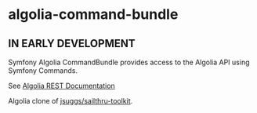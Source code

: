 algolia-command-bundle
===============

## IN EARLY DEVELOPMENT

Symfony Algolia CommandBundle provides access to the Algolia API using Symfony Commands.

See [Algolia REST Documentation](http://www.algolia.com/doc/rest_api)

Algolia clone of [jsuggs/sailthru-toolkit](https://github.com/jsuggs/sailthru-toolkit).
